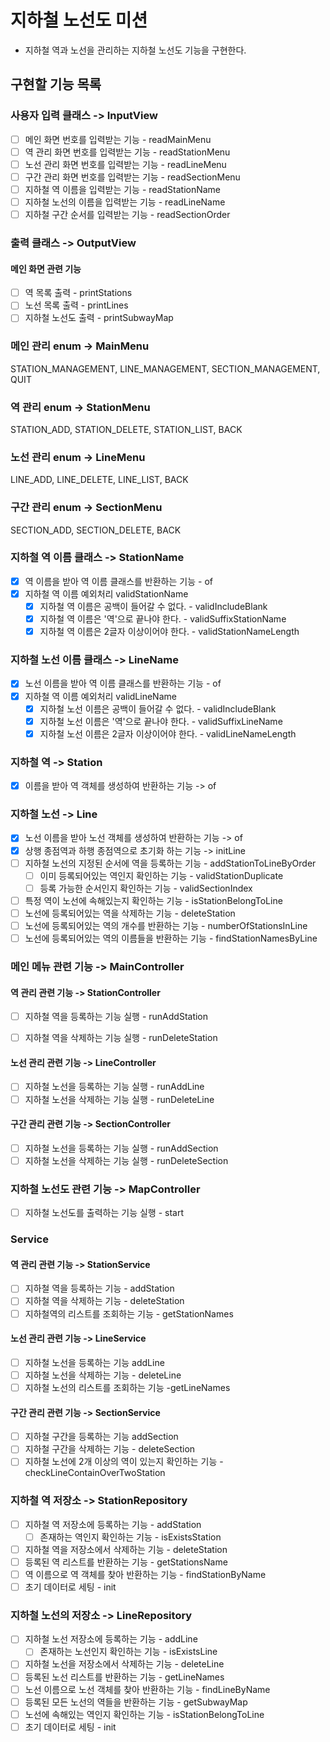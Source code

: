 # 지하철 노선도 미션
- 지하철 역과 노선을 관리하는 지하철 노선도 기능을 구현한다.

## 구현할 기능 목록

### 사용자 입력 클래스 -> InputView
- [ ] 메인 화면 번호를 입력받는 기능 - readMainMenu
- [ ] 역 관리 화면 번호를 입력받는 기능 - readStationMenu
- [ ] 노선 관리 화면 번호를 입력받는 기능 - readLineMenu
- [ ] 구간 관리 화면 번호를 입력받는 기능 - readSectionMenu
- [ ] 지하철 역 이름을 입력받는 기능 - readStationName
- [ ] 지하철 노선의 이름을 입력받는 기능 - readLineName
- [ ] 지하철 구간 순서를 입력받는 기능 - readSectionOrder

### 출력 클래스 -> OutputView
#### 메인 화면 관련 기능
- [ ] 역 목록 출력 - printStations
- [ ] 노선 목록 출력 - printLines
- [ ] 지하철 노선도 출력 - printSubwayMap

### 메인 관리 enum -> MainMenu
STATION_MANAGEMENT, LINE_MANAGEMENT, SECTION_MANAGEMENT, QUIT

### 역 관리 enum -> StationMenu
STATION_ADD, STATION_DELETE, STATION_LIST, BACK

### 노선 관리 enum -> LineMenu
LINE_ADD, LINE_DELETE, LINE_LIST, BACK

### 구간 관리 enum -> SectionMenu
SECTION_ADD, SECTION_DELETE, BACK

### 지하철 역 이름 클래스 -> StationName
- [x] 역 이름을 받아 역 이름 클래스를 반환하는 기능 - of
- [x] 지하철 역 이름 예외처리 validStationName
  - [x] 지하철 역 이름은 공백이 들어갈 수 없다. - validIncludeBlank
  - [x] 지하철 역 이름은 '역'으로 끝나야 한다. - validSuffixStationName
  - [x] 지하철 역 이름은 2글자 이상이어야 한다. - validStationNameLength

### 지하철 노선 이름 클래스 -> LineName
- [x] 노선 이름을 받아 역 이름 클래스를 반환하는 기능 - of
- [x] 지하철 역 이름 예외처리 validLineName  
  - [x] 지하철 노선 이름은 공백이 들어갈 수 없다. - validIncludeBlank
  - [x] 지하철 노선 이름은 '역'으로 끝나야 한다. - validSuffixLineName
  - [x] 지하철 노선 이름은 2글자 이상이어야 한다. - validLineNameLength

### 지하철 역 -> Station
- [x] 이름을 받아 역 객체를 생성하여 반환하는 기능 -> of

### 지하철 노선 -> Line
- [x] 노선 이름을 받아 노선 객체를 생성하여 반환하는 기능 -> of
- [x] 상행 종점역과 하행 종점역으로 초기화 하는 기능 -> initLine
- [ ] 지하철 노선의 지정된 순서에 역을 등록하는 기능 - addStationToLineByOrder
  - [ ] 이미 등록되어있는 역인지 확인하는 기능 - validStationDuplicate
  - [ ] 등록 가능한 순서인지 확인하는 기능 - validSectionIndex
- [ ] 특정 역이 노선에 속해있는지 확인하는 기능 - isStationBelongToLine
- [ ] 노선에 등록되어있는 역을 삭제하는 기능 - deleteStation
- [ ] 노선에 등록되어있는 역의 개수를 반환하는 기능 - numberOfStationsInLine
- [ ] 노선에 등록되어있는 역의 이름들을 반환하는 기능 - findStationNamesByLine

### 메인 메뉴 관련 기능 -> MainController

#### 역 관리 관련 기능 -> StationController
- [ ] 지하철 역을 등록하는 기능 실행 - runAddStation
- [ ] 지하철 역을 삭제하는 기능 실행 - runDeleteStation


#### 노선 관리 관련 기능 -> LineController
- [ ] 지하철 노선을 등록하는 기능 실행 - runAddLine
- [ ] 지하철 노선을 삭제하는 기능 실행 - runDeleteLine

#### 구간 관리 관련 기능 -> SectionController
- [ ] 지하철 노선을 등록하는 기능 실행 - runAddSection
- [ ] 지하철 노선을 삭제하는 기능 실행 - runDeleteSection

### 지하철 노선도 관련 기능 -> MapController
- [ ] 지하철 노선도를 출력하는 기능 실행 - start


### Service
#### 역 관리 관련 기능 -> StationService
- [ ] 지하철 역을 등록하는 기능 - addStation
- [ ] 지하철 역을 삭제하는 기능 - deleteStation
- [ ] 지하철역의 리스트를 조회하는 기능 - getStationNames

#### 노선 관리 관련 기능 -> LineService
- [ ] 지하철 노선을 등록하는 기능 addLine
- [ ] 지하철 노선을 삭제하는 기능 - deleteLine
- [ ] 지하철 노선의 리스트를 조회하는 기능 -getLineNames

#### 구간 관리 관련 기능 -> SectionService
- [ ] 지하철 구간을 등록하는 기능 addSection
- [ ] 지하철 구간을 삭제하는 기능 - deleteSection
- [ ] 지하철 노선에 2개 이상의 역이 있는지 확인하는 기능 - checkLineContainOverTwoStation

### 지하철 역 저장소 -> StationRepository
- [ ] 지하철 역 저장소에 등록하는 기능 - addStation
  - [ ] 존재하는 역인지 확인하는 기능 - isExistsStation
- [ ] 지하철 역을 저장소에서 삭제하는 기능 - deleteStation
- [ ] 등록된 역 리스트를 반환하는 기능 - getStationsName
- [ ] 역 이름으로 역 객체를 찾아 반환하는 기능 - findStationByName
- [ ] 초기 데이터로 세팅 - init

### 지하철 노선의 저장소 -> LineRepository
- [ ] 지하철 노선 저장소에 등록하는 기능 - addLine
  - [ ] 존재하는 노선인지 확인하는 기능 - isExistsLine
- [ ] 지하철 노선을 저장소에서 삭제하는 기능 - deleteLine
- [ ] 등록된 노선 리스트를 반환하는 기능 - getLineNames
- [ ] 노선 이름으로 노선 객체를 찾아 반환하는 기능 - findLineByName
- [ ] 등록된 모든 노선의 역들을 반환하는 기능 - getSubwayMap
- [ ] 노선에 속해있는 역인지 확인하는 기능 - isStationBelongToLine
- [ ] 초기 데이터로 세팅 - init